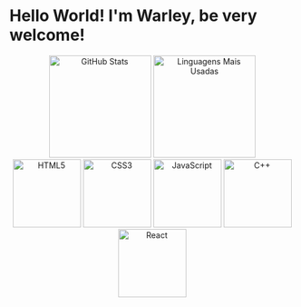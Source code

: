 # Hello World! I'm Warley, be very welcome!

<div align="center">
  <img height="180em" src="https://github-readme-stats.vercel.app/api?username=warley004&show_icons=true&theme=radical" alt="GitHub Stats" />
  <img height="180em" src="https://github-readme-stats.vercel.app/api/top-langs/?username=warley004&layout=compact&theme=radical" alt="Linguagens Mais Usadas" />
</div>

<div align="center"> 
  <img src="https://cdn.jsdelivr.net/gh/devicons/devicon@latest/icons/html5/html5-original.svg" alt="HTML5" width="120" height="120"/>    
  <img src="https://cdn.jsdelivr.net/gh/devicons/devicon@latest/icons/css3/css3-original.svg" alt="CSS3" width="120" height="120"/>      
  <img src="https://cdn.jsdelivr.net/gh/devicons/devicon@latest/icons/javascript/javascript-original.svg" alt="JavaScript" width="120" height="120"/>
  <img src="https://cdn.jsdelivr.net/gh/devicons/devicon@latest/icons/cplusplus/cplusplus-original.svg"alt="C++" width="120" height="120" />
  <img src="https://cdn.jsdelivr.net/gh/devicons/devicon@latest/icons/react/react-original.svg" alt="React" width="120" height="120" />
</div>

